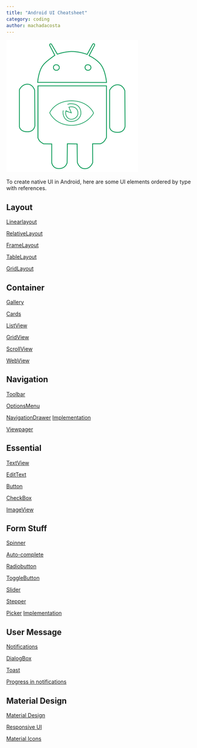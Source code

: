 ```yaml
---
title: "Android UI Cheatsheet"
category: coding
author: machadacosta
---
```


![Android View](/assets/img/post/android-view.png)

To create native UI in Android, here are some UI elements ordered by type with references.

## <i class="fa fa-th" aria-hidden="true"></i> Layout
<i class="fa fa-list" aria-hiden="true"></i> [Linearlayout](https://developer.android.com/guide/topics/ui/layout/linear.html)

<i class="fa fa-th-large" aria-hidden="true"></i> [RelativeLayout](https://developer.android.com/guide/topics/ui/layout/relative.html)

<i class="fa fa-square-o" aria-hidden="true"></i> [FrameLayout](https://developer.android.com/reference/android/widget/FrameLayout.html)

<i class="fa fa-table" aria-hidden="true"></i> [TableLayout](https://developer.android.com/guide/topics/ui/layout/grid.html)

<i class="fa fa-th" aria-hidden="true"></i> [GridLayout](https://android-developers.googleblog.com/2011/11/new-layout-widgets-space-and-gridlayout.html)

## <i class="fa fa-th-large" aria-hidden="true"></i> Container
<i class="fa fa-files-o" aria-hidden="true"></i> [Gallery](https://developer.android.com/reference/android/widget/Gallery.html)

<i class="fa fa-th-large" aria-hidden="true"></i> [Cards](https://developer.android.com/training/material/lists-cards.html)

<i class="fa fa-list-ul" aria-hidden="true"></i> [ListView](https://developer.android.com/guide/topics/ui/layout/listview.html)

<i class="fa fa-th" aria-hidden="true"></i> [GridView](https://developer.android.com/guide/topics/ui/layout/gridview.html)

<i class="fa fa-arrows-v" aria-hidden="true"></i> [ScrollView](https://developer.android.com/reference/android/widget/ScrollView.html)

<i class="fa fa-globe" aria-hidden="true"></i> [WebView](https://developer.android.com/guide/webapps/webview.html)

## <i class="fa fa-bars" aria-hidden="true"></i> Navigation
<i class="fa fa-cog" aria-hidden="true"></i> [Toolbar](https://developer.android.com/training/appbar/setting-up.html)

<i class="fa fa-ellipsis-v" aria-hidden="true"></i> [OptionsMenu](https://developer.android.com/guide/topics/ui/menus.html)

<i class="fa fa-bars" aria-hidden="true"></i> [NavigationDrawer](https://developer.android.com/design/patterns/navigation-drawer.html) <i class="fa fa-code" aria-hidden="true"></i> [Implementation](https://developer.android.com/training/implementing-navigation/nav-drawer.html)

<i class="fa fa-arrows-h" aria-hidden="true"></i> [Viewpager](https://developer.android.com/training/implementing-navigation/lateral.html)

## <i class="fa fa-text-width" aria-hidden="true"></i> Essential
<i class="fa fa-text-width" aria-hidden="true"></i> [TextView](https://developer.android.com/reference/android/widget/TextView.html)

<i class="fa fa-i-cursor" aria-hidden="true"></i> [EditText](https://developer.android.com/guide/topics/ui/controls/text.html)

<i class="fa fa-square" aria-hidden="true"></i> [Button](https://developer.android.com/guide/topics/ui/controls/button.html)

<i class="fa fa-check-square-o" aria-hidden="true"></i> [CheckBox](https://developer.android.com/guide/topics/ui/controls/checkbox.html)

<i class="fa fa-picture-o" aria-hidden="true"></i> [ImageView](https://developer.android.com/training/displaying-bitmaps/display-bitmap.html)

## <i class="fa fa-toggle-on" aria-hidden="true"></i> Form Stuff
<i class="fa fa-chevron-down" aria-hidden="true"></i> [Spinner]( https://developer.android.com/guide/topics/ui/controls/spinner.html)

<i class="fa fa-terminal" aria-hidden="true"></i> [Auto-complete](https://developer.android.com/reference/android/widget/AutoCompleteTextView.html)

<i class="fa fa-dot-circle-o" aria-hidden="true"></i> <i class="fa fa-circle-o" aria-hidden="true"></i> [Radiobutton](https://developer.android.com/guide/topics/ui/controls/radiobutton.html)

<i class="fa fa-toggle-on" aria-hidden="true"></i> [ToggleButton](https://developer.android.com/guide/topics/ui/controls/togglebutton.html)

<i class="fa fa-sliders" aria-hidden="true"></i> [Slider](http://developer.android.com/design/building-blocks/seek-bars.html)

<i class="fa fa-list-ol" aria-hidden="true"></i> [Stepper](https://material.google.com/components/steppers.html)

<i class="fa fa-calendar-o" aria-hidden="true"></i> [Picker](http://developer.android.com/design/building-blocks/pickers.html) <i class="fa fa-code" aria-hidden="true"></i> [Implementation](https://developer.android.com/guide/topics/ui/controls/pickers.html)

## <i class="fa fa-exclamation-triangle" aria-hidden="true"></i> User Message
<i class="fa fa-exclamation-triangle" aria-hidden="true"></i> [Notifications](https://developer.android.com/guide/topics/ui/notifiers/notifications.html)

<i class="fa fa-exclamation-circle" aria-hidden="true"></i> [DialogBox](https://developer.android.com/guide/topics/ui/dialogs.html)

<i class="fa fa-exclamation-circle" aria-hidden="true"></i> [Toast](https://developer.android.com/guide/topics/ui/notifiers/toasts.html)

<i class="fa fa-refresh" aria-hidden="true"></i> [Progress in notifications](https://developer.android.com/training/notify-user/display-progress.html)

## <i class="fa fa-paint-brush" aria-hidden="true"></i> Material Design
<i class="fa fa-laptop" aria-hidden="true"></i> [Material Design](https://developer.android.com/design/index.html)

<i class="fa fa-tablet" aria-hidden="true"> </i> [Responsive UI](https://material.google.com/layout/responsive-ui.html)

<i class="fa fa-paint-brush" aria-hidden="true"></i> [Material Icons](https://design.google.com/icons/index.html)
